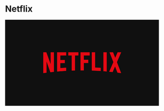 # Netflix

 ![Netflix logo](https://github.com/Kuvam7/netflix/blob/main/BrandAssets_Logos_01-Wordmark.jpg)
